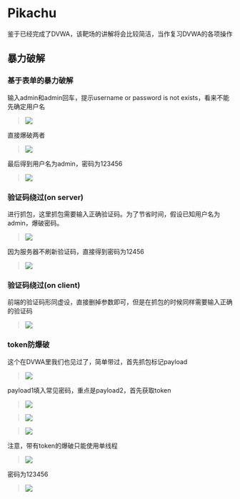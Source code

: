 # Pikachu

鉴于已经完成了DVWA，该靶场的讲解将会比较简洁，当作复习DVWA的各项操作

## 暴力破解

### 基于表单的暴力破解

输入admin和admin回车，提示username or password is not exists，看来不能先确定用户名

> <img src="https://github.com/Ki1z/Pikachu/blob/main/IMG/(AJ%WCQDV]A8_$R_5)(W$4I.png?raw=true">

直接爆破两者

> <img src="https://github.com/Ki1z/Pikachu/blob/main/IMG/@7XN%}%KS51[VJI}4({O0M8.png?raw=true">

最后得到用户名为admin，密码为123456

> <img src="https://github.com/Ki1z/Pikachu/blob/main/IMG/8(ZH4GT]8A7EODED7{OZUZW.png?raw=true">

### 验证码绕过(on server)

进行抓包，这里抓包需要输入正确验证码。为了节省时间，假设已知用户名为admin，爆破密码。

> <img src="https://github.com/Ki1z/Pikachu/blob/main/IMG/7AIF(]%M2T(8RTPN4ZA~`GY.png?raw=true">

因为服务器不刷新验证码，直接得到密码为12456

> <img src="https://github.com/Ki1z/Pikachu/blob/main/IMG/G8AAFP_[3$R(NAC864[_1IW.png?raw=true">

### 验证码绕过(on client)

前端的验证码形同虚设，直接删掉参数即可，但是在抓包的时候同样需要输入正确的验证码

> <img src="https://github.com/Ki1z/Pikachu/blob/main/IMG/(%)X%5$D$1LU@575H8)C](B.png?raw=true">

### token防爆破

这个在DVWA里我们也见过了，简单带过，首先抓包标记payload

> <img src="https://github.com/Ki1z/Pikachu/blob/main/IMG/1XBMCKR%}85H6`S5[T6OMFF.png?raw=true">

payload1填入常见密码，重点是payload2，首先获取token

> <img src="https://github.com/Ki1z/Pikachu/blob/main/IMG/I[2C7$8_PA`O0WOU(NU41JN.png?raw=true">

> <img src="https://github.com/Ki1z/Pikachu/blob/main/IMG/W$$UJ~15VIMHYU8PY7OSOC0.png?raw=true">

> <img src="https://github.com/Ki1z/Pikachu/blob/main/IMG/OXSE}B[`6DQ5DRGKFI37GOJ.png?raw=true">

注意，带有token的爆破只能使用单线程

> <img src="https://github.com/Ki1z/Pikachu/blob/main/IMG/5091LKBWFZN@T_4`~SL]0ET.png?raw=true">

密码为123456

> <img src="https://github.com/Ki1z/Pikachu/blob/main/IMG/ZT7}[4MUTOMUFWD{%~HC]DD.png?raw=true">
